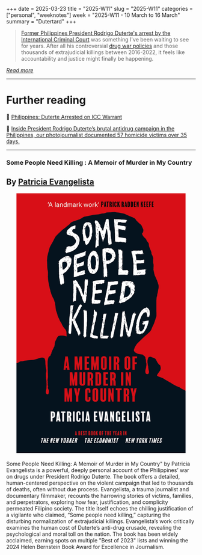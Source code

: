 +++
date = 2025-03-23
title = "2025-W11"
slug = "2025-W11"
categories = ["personal", "weeknotes"]
week = "2025-W11 - 10 March to 16 March"
summary = "Dutertard"
+++

> [Former Philippines President Rodrigo Duterte's arrest by the International Criminal Court](https://apnews.com/article/duterte-icc-drugs-court-philippines-hague-cb071416b50227275c42932c471dc0b7) was something I've been waiting to see for years. After all his controversial [drug war policies](https://www.hrw.org/tag/philippines-war-drugs) and those thousands of extrajudicial killings between 2016-2022, it feels like accountability and justice might finally be happening.

[*Read more*](https://krabf.com/on-dutertes-arrest/)

---

# Further reading

🔗 [Philippines: Duterte Arrested on ICC Warrant](https://www.hrw.org/news/2025/03/12/philippines-duterte-arrested-icc-warrant)

🔗 [Inside President Rodrigo Duterte’s brutal antidrug campaign in the Philippines, our photojournalist documented 57 homicide victims over 35 days.](https://www.nytimes.com/interactive/2016/12/07/world/asia/rodrigo-duterte-philippines-drugs-killings.html)

---

### Some People Need Killing : A Memoir of Murder in My Country  
## By [Patricia Evangelista](https://patriciaevangelista.com/)

<div align="center">
   <a href="https://www.penguinrandomhouse.com/books/612869/some-people-need-killing-by-patricia-evangelista/"><img src="some-people-need-killing-patricia-evangelista.jpg" alt="Some People Need Killing by Patricia Evangelista" width="450">
</a></div>
<br>
Some People Need Killing: A Memoir of Murder in My Country" by Patricia Evangelista is a powerful, deeply personal account of the Philippines’ war on drugs under President Rodrigo Duterte. The book offers a detailed, human-centered perspective on the violent campaign that led to thousands of deaths, often without due process. Evangelista, a trauma journalist and documentary filmmaker, recounts the harrowing stories of victims, families, and perpetrators, exploring how fear, justification, and complicity permeated Filipino society. The title itself echoes the chilling justification of a vigilante who claimed, “Some people need killing,” capturing the disturbing normalization of extrajudicial killings. Evangelista’s work critically examines the human cost of Duterte’s anti-drug crusade, revealing the psychological and moral toll on the nation. The book has been widely acclaimed, earning spots on multiple "Best of 2023" lists and winning the 2024 Helen Bernstein Book Award for Excellence in Journalism.